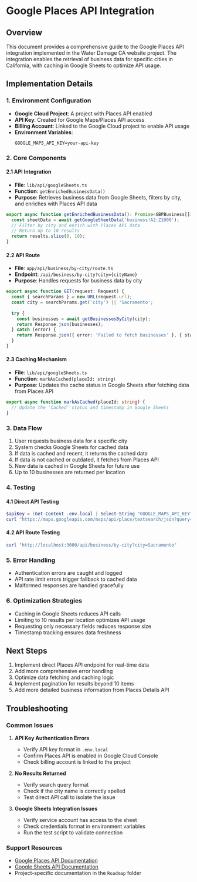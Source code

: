 # Google Places API Integration

## Overview

This document provides a comprehensive guide to the Google Places API integration implemented in the Water Damage CA website project. The integration enables the retrieval of business data for specific cities in California, with caching in Google Sheets to optimize API usage.

## Implementation Details

### 1. Environment Configuration

- **Google Cloud Project**: A project with Places API enabled
- **API Key**: Created for Google Maps/Places API access
- **Billing Account**: Linked to the Google Cloud project to enable API usage
- **Environment Variables**:
  ```
  GOOGLE_MAPS_API_KEY=your-api-key
  ```

### 2. Core Components

#### 2.1 API Integration

- **File**: `lib/api/googleSheets.ts`
- **Function**: `getEnrichedBusinessData()`
- **Purpose**: Retrieves business data from Google Sheets, filters by city, and enriches with Places API data

```typescript
export async function getEnrichedBusinessData(): Promise<GBPBusiness[]> {
  const sheetData = await getGoogleSheetData('business!A2:Z1000');
  // Filter by city and enrich with Places API data
  // Return up to 10 results
  return results.slice(0, 10);
}
```

#### 2.2 API Route

- **File**: `app/api/business/by-city/route.ts`
- **Endpoint**: `/api/business/by-city?city={cityName}`
- **Purpose**: Handles requests for business data by city

```typescript
export async function GET(request: Request) {
  const { searchParams } = new URL(request.url);
  const city = searchParams.get('city') || 'Sacramento';
  
  try {
    const businesses = await getBusinessesByCity(city);
    return Response.json(businesses);
  } catch (error) {
    return Response.json({ error: 'Failed to fetch businesses' }, { status: 500 });
  }
}
```

#### 2.3 Caching Mechanism

- **File**: `lib/api/googleSheets.ts`
- **Function**: `markAsCached(placeId: string)`
- **Purpose**: Updates the cache status in Google Sheets after fetching data from Places API

```typescript
export async function markAsCached(placeId: string) {
  // Update the 'Cached' status and timestamp in Google Sheets
}
```

### 3. Data Flow

1. User requests business data for a specific city
2. System checks Google Sheets for cached data
3. If data is cached and recent, it returns the cached data
4. If data is not cached or outdated, it fetches from Places API
5. New data is cached in Google Sheets for future use
6. Up to 10 businesses are returned per location

### 4. Testing

#### 4.1 Direct API Testing

```powershell
$apiKey = (Get-Content .env.local | Select-String "GOOGLE_MAPS_API_KEY").Line.Split('=')[1].Trim()
curl "https://maps.googleapis.com/maps/api/place/textsearch/json?query=water%20damage%20Los%20Angeles%20CA&key=$apiKey"
```

#### 4.2 API Route Testing

```powershell
curl "http://localhost:3000/api/business/by-city?city=Sacramento"
```

### 5. Error Handling

- Authentication errors are caught and logged
- API rate limit errors trigger fallback to cached data
- Malformed responses are handled gracefully

### 6. Optimization Strategies

- Caching in Google Sheets reduces API calls
- Limiting to 10 results per location optimizes API usage
- Requesting only necessary fields reduces response size
- Timestamp tracking ensures data freshness

## Next Steps

1. Implement direct Places API endpoint for real-time data
2. Add more comprehensive error handling
3. Optimize data fetching and caching logic
4. Implement pagination for results beyond 10 items
5. Add more detailed business information from Places Details API

## Troubleshooting

### Common Issues

1. **API Key Authentication Errors**
   - Verify API key format in `.env.local`
   - Confirm Places API is enabled in Google Cloud Console
   - Check billing account is linked to the project

2. **No Results Returned**
   - Verify search query format
   - Check if the city name is correctly spelled
   - Test direct API call to isolate the issue

3. **Google Sheets Integration Issues**
   - Verify service account has access to the sheet
   - Check credentials format in environment variables
   - Run the test script to validate connection

### Support Resources

- [Google Places API Documentation](https://developers.google.com/maps/documentation/places/web-service/overview)
- [Google Sheets API Documentation](https://developers.google.com/sheets/api/guides/concepts)
- Project-specific documentation in the `Roadmap` folder
